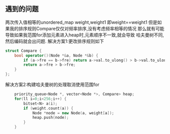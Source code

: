 ## 遇到的问题
两次传入值相等的unordered_map weight,weight1
即weight==weight1
但是如果我的排序规则Compare仅仅对频率排序,没有考虑频率相等的情况
那么就有可能导致如果我范围for添加元素进入heap时,元素顺序不一致,就会导致
哈夫曼树不同,然后编码就会出问题.
解决方案1:更改排序规则如下
```cpp
struct Compare {
    bool operator()(Node *&a, Node *&b) {
        if (a->fre == b->fre) return a->val.to_ulong() > b->val.to_ulong();
        return a->fre > b->fre;
    }
};
```
解决方案2:构建哈夫曼树的处理取消使用范围for
```cpp
    priority_queue<Node *, vector<Node *>, Compare> heap;
    for(ll i=0;i<256;i++) {
        bitset<N> a(i);
        if (weight.count(a)) {
            Node *node = new Node(a, weight[a]);
            heap.push(node);
        }
    }
```